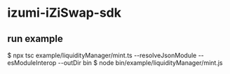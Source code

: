 # izumi-iZiSwap-sdk

## run example

$ npx tsc example/liquidityManager/mint.ts --resolveJsonModule --esModuleInterop --outDir bin
$ node bin/example/liquidityManager/mint.js